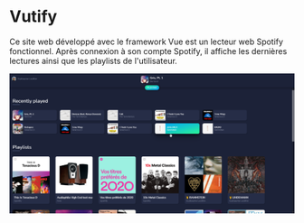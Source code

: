 # Vutify

Ce site web développé avec le framework Vue est un lecteur web Spotify fonctionnel. Après connexion à son compte Spotify, il affiche les dernières lectures ainsi que les playlists de l'utilisateur.

![Vutify](./assets/vutify.png)